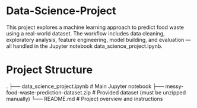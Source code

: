 # Data-Science-Project
This project explores a machine learning approach to predict food waste using a real-world dataset. The workflow includes data cleaning, exploratory analysis, feature engineering, model building, and evaluation — all handled in the Jupyter notebook data_science_project.ipynb.
# Project Structure
.
├── data_science_project.ipynb            # Main Jupyter notebook
├── messy-food-waste-prediction-dataset.zip  # Provided dataset (must be unzipped manually)
└── README.md                             # Project overview and instructions
